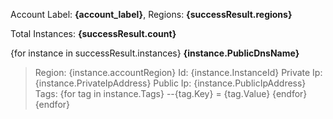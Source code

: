 Account Label: **{account_label}**, Regions: **{successResult.regions}**

Total Instances: **{successResult.count}**

{for instance in successResult.instances}
**{instance.PublicDnsName}**
> Region: {instance.accountRegion}
> Id: {instance.InstanceId}
> Private Ip: {instance.PrivateIpAddress}
> Public Ip: {instance.PublicIpAddress}
> Tags:
> {for tag in instance.Tags}
> --{tag.Key} = {tag.Value}
> {endfor}
{endfor}